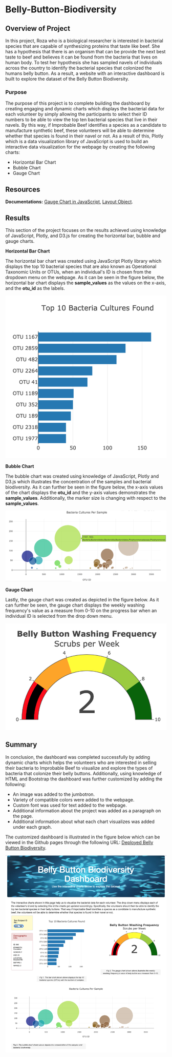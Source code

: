 # Belly-Button-Biodiversity

## Overview of Project

In this project, Roza who is a biological researcher is interested in bacterial species that are capable of synthesizing proteins that taste like beef. She has a hypothesis that there is an organism that can be provide the next best taste to beef and believes it can be found from the bacteria that lives on human body. To test her hypothesis she has sampled navels of individuals across the country to identify the bacterial species that colonized the humans belly button. As a result, a website with an interactive dashboard is built to explore the dataset of the Belly Button Biodiversity.

### Purpose

The purpose of this project is to complete building the dashboard by creating engaging and dynamic charts which displays the bacterial data for each volunteer by simply allowing the participants to select their ID numbers to be able to view the top ten bacterial species that live in their navels. By this way, if Improbable Beef identifies a species as a candidate to manufacture synthetic beef, these volunteers will be able to determine whether that species is found in their navel or not. As a result of this, Plotly which is a data visualization library of JavaScript is used to build an interactive data visualization for the webpage by creating the following charts:

- Horizontal Bar Chart
- Bubble Chart
- Gauge Chart 

## Resources

**Documentations:** [Gauge Chart in JavaScript](https://plotly.com/javascript/gauge-charts/), [Layout Object](https://plotly.com/python-api-reference/generated/plotly.graph_objects.Layout.html).

## Results

This section of the project focuses on the results achieved using knowledge of JavaScript, Plotly, and D3.js for creating the horizontal bar, bubble and gauge charts.

**Horizontal Bar Chart**

The horizontal bar chart was created using JavaScript Plotly library which displays the top 10 bacterial species that are also known as Operational Taxonomic Units or OTUs, when an individual's ID is chosen from the dropdown menu on the webpage. As it can be seen in the figure below, the horizontal bar chart displays the **sample_values** as the values on the x-axis, and the **otu_id** as the labels.

![Horizontal Bar Chart](static/images/Horizontal_Bar_Chart.png)

**Bubble Chart**

The bubble chart was created using knowledge of JavaScript, Plotly and D3.js which illustrates the concentration of the samples and bacterial biodiversity. As it can further be seen in the figure below, the x-axis values of the chart displays the **otu_id** and the y-axis values demonstrates the **sample_values**. Additionally, the marker size is changing with respect to the **sample_values**. 

![Bubble Chart](static/images/Bubble_Chart.png)

**Gauge Chart**

Lastly, the gauge chart was created as depicted in the figure below. As it can further be seen, the gauge chart displays the weekly washing frequency's value as a measure from 0-10 on the progress bar when an individual ID is selected from the drop down menu.

![Gauge Chart](static/images/Gauge_Chart.png)

## Summary

In conclusion, the dashboard was completed successfully by adding dynamic charts which helps the volunteers who are interested in selling their bacteria to Improbable Beef to visualize and explore the types of bacteria that colonize their belly buttons. Additionally, using knowledge of HTML and Bootstrap the dashboard was further customized by adding the following:

- An image was added to the jumbotron.
- Variety of compatible colors were added to the webpage.
- Custom font was used for text added to the webpage.
- Additional information about the project was added as a paragraph on the page.
- Additional information about what each chart visualizes was added under each graph.

The customized dashboard is illustrated in the figure below which can be viewed in the Github pages through the following URL: [Deployed Belly Button Biodiversity](https://taravatsh.github.io/Belly-Button-Biodiversity/).

![Dashboard](static/images/Customized_Dashboard.png)
